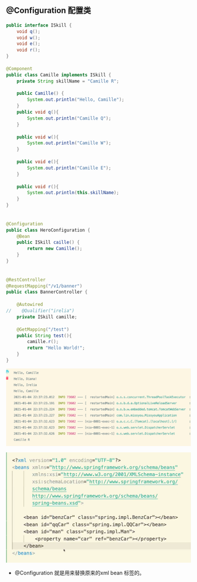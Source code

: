 ## @Configuration 配置类

```java
public interface ISkill {
    void q();
    void w();
    void e();
    void r();
}

@Component
public class Camille implements ISkill {
    private String skillName = "Camille R";

    public Camille() {
        System.out.println("Hello, Camille");
    }
    public void q(){
        System.out.println("Camille Q");
    }

    public void w(){
        System.out.println("Camille W");
    }

    public void e(){
        System.out.println("Camille E");
    }

    public void r(){
        System.out.println(this.skillName);
    }
}


@Configuration
public class HeroConfiguration {
    @Bean
    public ISkill caille() {
        return new Camille();
    }
}


@RestController
@RequestMapping("/v1/banner")
public class BannerController {

    @Autowired
//    @Qualifier("irelia")
    private ISkill camille;

    @GetMapping("/test")
    public String test(){
        camille.r();
        return "Hello World!";
    }
}
```


![](img/2021-01-04-22-40-44.png)


![](img/2021-01-04-22-51-40.png)

- @Configuration 就是用来替换原来的xml bean 标签的。











































